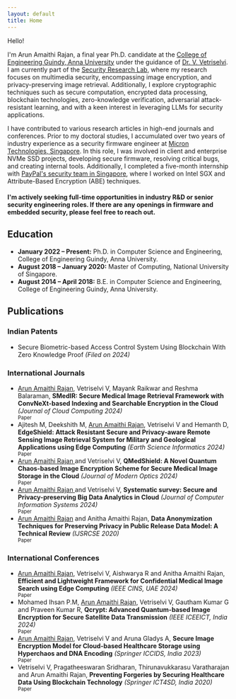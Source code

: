 ```yaml
---
layout: default
title: Home
---
```


<script>
  function showMore() {
    var moreText = document.querySelector('.more-text');
    var moreLink = document.getElementById('more-link');

    if (moreText.style.display === "none") {
      moreText.style.display = "inline";
      moreLink.innerHTML = "<br>Hide";
    } else {
      moreText.style.display = "none";
      moreLink.innerHTML = "Older ...";
    }
  }
</script>

Hello! 
<!-- <img src='../files/photo.jpg' style='float:top;width:80%;padding-left:15px'/> -->

I'm Arun Amaithi Rajan, a final year Ph.D. candidate at the [College of Engineering Guindy, Anna University](https://www.annauniv.edu/) under the guidance of [Dr. V. Vetriselvi](https://vetriselvivetrian.github.io/). I am currently part of the [Security Research Lab](https://vetriselvivetrian.github.io/security-research-lab), where my research focuses on multimedia security, encompassing image encryption, and privacy-preserving image retrieval. Additionally, I explore cryptographic techniques such as secure computation, encrypted data processing, blockchain technologies, zero-knowledge verification, adversarial attack-resistant learning, and with a keen interest in leveraging LLMs for security applications.

I have contributed to various research articles in high-end journals and conferences. Prior to my doctoral studies, I accumulated over two years of industry experience as a security firmware engineer at [Micron Technologies, Singapore](https://www.micron.com/). In this role, I was involved in client and enterprise NVMe SSD projects, developing secure firmware, resolving critical bugs, and creating internal tools. Additionally, I completed a five-month internship with [PayPal's security team in Singapore](https://www.paypal.com/sg/webapps/mpp/home), where I worked on Intel SGX and Attribute-Based Encryption (ABE) techniques.

<!-- revolve around novel applications of acoustic sensing, as well as sensor security. -->

#### I'm actively seeking full-time opportunities in industry R&D or senior security engineering roles. If there are any openings in firmware and embedded security, please feel free to reach out.


<h2>Education</h2>
<ul>
  <li><strong>January 2022 – Present:</strong> Ph.D. in Computer Science and Engineering, College of Engineering Guindy, Anna University.</li>
  <li><strong>August 2018 – January 2020:</strong> Master of Computing, National University of Singapore.</li>
  <li><strong>August 2014 – April 2018:</strong> B.E. in Computer Science and Engineering, College of Engineering Guindy, Anna University.</li>
</ul>



<h2>Publications</h2>

<h3>Indian Patents</h3>
<ul>

<li>
Secure Biometric-based Access Control System Using Blockchain With Zero Knowledge Proof <i>(Filed on 2024)</i>
</li>

</ul>

<h3>International Journals</h3>
<ul>

<li>
<u>Arun Amaithi Rajan</u>, Vetriselvi V, Mayank Raikwar and Reshma Balaraman, <b>SMedIR: Secure Medical Image Retrieval Framework with ConvNeXt-based Indexing and Searchable Encryption in the Cloud</b> <i>(Journal of Cloud Computing 2024)</i>
<div>
    <a href="{{ site.baseurl }}/papers/jcc24.pdf">
		<i class="fa-solid fa-file-pdf"></i></a>
	<span style="font-size:80%">Paper</span>
</div>
</li>

<li>
Ajitesh M, Deekshith M, <u>Arun Amaithi Rajan</u>, Vetriselvi V and Hemanth D, <b>EdgeShield: Attack Resistant Secure and Privacy-aware Remote Sensing Image Retrieval System for Military and Geological Applications using Edge Computing</b> <i>(Earth Science Informatics 2024)</i>
<div>
    <a href="{{ site.baseurl }}/papers/esi24.pdf">
		<i class="fa-solid fa-file-pdf"></i></a>
	<span style="font-size:80%">Paper</span>
</div>
</li>

<li>
<u>Arun Amaithi Rajan </u> and Vetriselvi V, <b>QMedShield: A Novel Quantum Chaos-based Image Encryption Scheme for Secure Medical Image Storage in the Cloud</b> <i>(Journal of Modern Optics 2024)</i>
<div>
    <a href="{{ site.baseurl }}/papers/jmo24.pdf">
		<i class="fa-solid fa-file-pdf"></i></a>
	<span style="font-size:80%">Paper</span>
</div>
</li>

<li>
<u>Arun Amaithi Rajan </u> and Vetriselvi V, <b>Systematic survey: Secure and Privacy-preserving Big Data Analytics in Cloud</b> <i>(Journal of Computer Information Systems 2024)</i>
<div>
    <a href="{{ site.baseurl }}/papers/survey24.pdf">
		<i class="fa-solid fa-file-pdf"></i></a>
	<span style="font-size:80%">Paper</span>
</div>
</li>

<li>
<u>Arun Amaithi Rajan</u> and Anitha Amaithi Rajan, <b>Data Anonymization Techniques for Preserving Privacy in Public Release Data Model: A Technical Review</b> <i>(IJSRCSE 2020)</i>
<div>
    <a href="{{ site.baseurl }}/papers/anon2020.pdf">
		<i class="fa-solid fa-file-pdf"></i></a>
	<span style="font-size:80%">Paper</span>
</div> 
</li>

</ul>

<h3>International Conferences</h3>
<ul>

<li>
<u>Arun Amaithi Rajan</u>, Vetriselvi V, Aishwarya R and Anitha Amaithi Rajan, <b>Efficient and Lightweight Framework for Confidential Medical Image Search using Edge Computing</b> <i>(IEEE CINS, UAE 2024)</i>
<div>
    <a href="{{ site.baseurl }}/papers/cins24.pdf">
		<i class="fa-solid fa-file-pdf"></i></a>
	<span style="font-size:80%">Paper</span>
</div> 
</li>

<li>
Mohamed Ihsan P.M, <u>Arun Amaithi Rajan</u>, Vetriselvi V, Gautham Kumar G and Praveen Kumar R, <b>Qcrypt: Advanced Quantum-based Image Encryption for Secure Satellite Data Transmission</b> <i>(IEEE ICEEICT, India 2024)</i>
<div>
    <a href="{{ site.baseurl }}/papers/qc24.pdf">
		<i class="fa-solid fa-file-pdf"></i></a>
	<span style="font-size:80%">Paper</span>
</div>
</li>

<li>
<u>Arun Amaithi Rajan</u>, Vetriselvi V and Aruna Gladys A, <b>Secure Image Encryption Model for Cloud-based Healthcare Storage using Hyperchaos and DNA Encoding</b> <i>(Springer ICCIDS, India 2023)</i>
<div>
    <a href="{{ site.baseurl }}/papers/ienc23.pdf">
		<i class="fa-solid fa-file-pdf"></i></a>
	<span style="font-size:80%">Paper</span>
</div> 
</li>

<li>
Vetriselvi V, Pragatheeswaran Sridharan, Thirunavukkarasu Varatharajan and Arun Amaithi Rajan, <b>Preventing Forgeries by Securing Healthcare Data Using Blockchain Technology</b> <i>(Springer ICT4SD, India 2020)</i>
<div>
    <a href="{{ site.baseurl }}/papers/bc2020.pdf">
		<i class="fa-solid fa-file-pdf"></i></a>
	<span style="font-size:80%">Paper</span>
</div> 
</li>

</ul>



